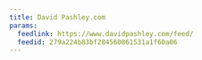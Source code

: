 ```yaml
---
title: David Pashley.com
params:
  feedlink: https://www.davidpashley.com/feed/
  feedid: 279a224b83bf284560861531a1f60a06
---
```

